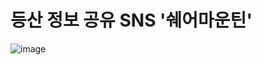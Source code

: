 # 등산 정보 공유 SNS '쉐어마운틴'

![image](https://github.com/minsu111/share-mountain-client/assets/124219344/07710830-6b2e-4352-b358-7b72addc9e45)
